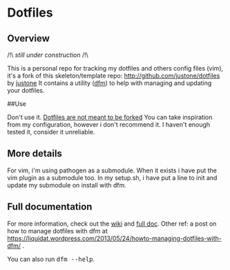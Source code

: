 # Dotfiles

## Overview

/!\ *still under construction* /!\

This is a personal repo for tracking my dotfiles and others config files (vim),
it's a fork of this skeleton/template repo: http://github.com/justone/dotfiles by [justone](https://github.com/justone)
It contains a utility ([dfm](https://github.com/justone/dfm)) to help with managing and updating your dotfiles.

##Use

Don't use it. [Dotfiles are not meant to be forked](http://www.anishathalye.com/2014/08/03/managing-your-dotfiles/)
You can take inspiration from my configuration, however i don't recommend it.
I haven't enough tested it, consider it unreliable.

## More details

For vim, i'm using pathogen as a submodule. When it exists i have put the vim plugin as a submodule too.
In my setup.sh, i have put a line to init and update my submodule on install with dfm.

## Full documentation

For more information, check out the [wiki](https://github.com/justone/dotfiles/wiki)
and [full doc](https://github.com/justone/dotfiles/wiki/Full-Documentation).
Other ref: a post on how to manage dotfiles with dfm at https://liquidat.wordpress.com/2013/05/24/howto-managing-dotfiles-with-dfm/ .

You can also run <tt>dfm --help</tt>.
